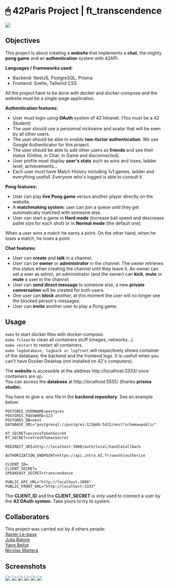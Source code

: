 # 🖱 42Paris Project | ft_transcendence

<img src="https://github.com/William-Dbt/ft_transcendence/blob/main/files/SCR_title.png">

## Objectives

This project is about creating a **website** that implements a **chat**, the mighty **pong game** and an **authentication** system with 42API.  

**Languages / Frameworks used:**  
- Backend: NestJS, PostgreSQL, Prisma  
- Frontend: Svelte, Tailwind CSS  

All the project have to be done with docker and docker-compose and the website must be a single-page application.  

**Authentication features:**  
- User must login using **OAuth** system of 42 Intranet. (You must be a 42 Student)  
- The user should use a personnal nickname and avatar that will be seen by all other users.  
- The user should be able to enable **two-factor authentication**. We use Google Authenticator for this project.  
- The user should be able to add other users as **friends** and see their status (Online, in Chat, in Game and disconnected).  
- User profile must display **user's stats** such as wins and loses, ladder level, achievements...  
- Each user must have Match History including 1v1 games, ladder and everything usefull. Everyone who's logged is able to consult it.  

**Pong features:**  
- User can play **live Pong game** versus another player directly on the website.  
- A **matchmaking system**: user can join a queue until they get automatically matched with someone else.  
- User can start a game in **Hard mode** (increase ball speed and descrease pallet size for each shot) or in **Normal mode** (the default one).  

When a user wins a match he earns a point. On the other hand, when he loses a match, he loses a point.

**Chat features:**
- User can **create** and **talk** in a channel.  
- User can be **owner** or **administrator** in the channel. The owner retrieves this status when creating the channel until they leave it. An owner can set a user as admin, an administrator (and the owner) can **kick**, **mute** or **mute** a user in the channel.  
- User can **send direct message** to someone else, a new **private conversation** will be created for both users.  
- One user can **block** another, at this moment the user will no longer see the blocked person's messages.  
- User can **invite** another user to play a Pong game.  

## Usage

`make` to start docker files with docker-compose.  
`make fclean` to clean all containers stuff (images, networks...).  
`make restart` to restart all containers.  
`make logdatabase, logback or logfront` will respectively shows container of the database, the backend and the frontend logs. It is usefull when you can't have Docker Desktop (not installed on 42's computers).  

The **website** is accessible at the address http://localhost:3333/ once containers are up.  
You can access the **database** at http://localhost:5555/ (thanks **prisma studio**).  

You have to give a .env file in the **backend repository**. See an example below:
```
POSTGRES_USERNAME=postgres
POSTGRES_PASSWORD=123
POSTGRES_DB=nest
DATABASE_URL="postgresql://postgres:123@db:5432/nest?schema=public"

AT_SECRET=accessTokenSecret
RT_SECRET=refreshTokenSecret

REDIRECT_URI=http://localhost:3000/auth/local/handleCallback

AUTHORIZATION_ENDPOINT=https://api.intra.42.fr/oauth/authorize

CLIENT_ID=
CLIENT_SECRET=
SPEAKEASY_SECRET=transcendance

PUBLIC_API_URL="http://localhost:3000"
PUBLIC_FRONT_URL="http://localhost:3333"
```

The **CLIENT_ID** and the **CLIENT_SECRET** is only used to connect a user by the **42 OAuth system**. Take yours to try to system.  

## Collaborators

This project was carried out by 4 others people:  
[Xavier Le-baux](https://github.com/Xavier-LB "Xavier Le-baux")  
[Julia Batoro](https://github.com/Clivassy "Julia Batoro")  
[Yann Bellot](https://github.com/YannRepo "Yann Bellot")  
[Nicolas Mattera](https://github.com/niko-mttr "Nicolas Mattera")

## Screenshots

<img src="https://github.com/William-Dbt/ft_transcendence/blob/main/files/SCR_home.png">
<img src="https://github.com/William-Dbt/ft_transcendence/blob/main/files/SCR_pong.png">
<img src="https://github.com/William-Dbt/ft_transcendence/blob/main/files/SCR_signup.png">
<img src="https://github.com/William-Dbt/ft_transcendence/blob/main/files/SCR_profile.png">
<img src="https://github.com/William-Dbt/ft_transcendence/blob/main/files/SCR_chat.png">
<img src="https://github.com/William-Dbt/ft_transcendence/blob/main/files/SCR_channels.png">
